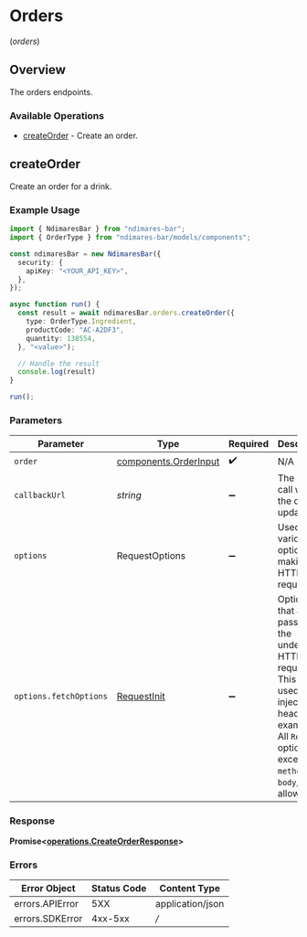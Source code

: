 # Orders
(*orders*)

## Overview

The orders endpoints.

### Available Operations

* [createOrder](#createorder) - Create an order.

## createOrder

Create an order for a drink.

### Example Usage

```typescript
import { NdimaresBar } from "ndimares-bar";
import { OrderType } from "ndimares-bar/models/components";

const ndimaresBar = new NdimaresBar({
  security: {
    apiKey: "<YOUR_API_KEY>",
  },
});

async function run() {
  const result = await ndimaresBar.orders.createOrder({
    type: OrderType.Ingredient,
    productCode: "AC-A2DF3",
    quantity: 138554,
  }, "<value>");

  // Handle the result
  console.log(result)
}

run();
```

### Parameters

| Parameter                                                                                                                                                                      | Type                                                                                                                                                                           | Required                                                                                                                                                                       | Description                                                                                                                                                                    |
| ------------------------------------------------------------------------------------------------------------------------------------------------------------------------------ | ------------------------------------------------------------------------------------------------------------------------------------------------------------------------------ | ------------------------------------------------------------------------------------------------------------------------------------------------------------------------------ | ------------------------------------------------------------------------------------------------------------------------------------------------------------------------------ |
| `order`                                                                                                                                                                        | [components.OrderInput](../../models/components/orderinput.md)                                                                                                                 | :heavy_check_mark:                                                                                                                                                             | N/A                                                                                                                                                                            |
| `callbackUrl`                                                                                                                                                                  | *string*                                                                                                                                                                       | :heavy_minus_sign:                                                                                                                                                             | The url to call when the order is updated.                                                                                                                                     |
| `options`                                                                                                                                                                      | RequestOptions                                                                                                                                                                 | :heavy_minus_sign:                                                                                                                                                             | Used to set various options for making HTTP requests.                                                                                                                          |
| `options.fetchOptions`                                                                                                                                                         | [RequestInit](https://developer.mozilla.org/en-US/docs/Web/API/Request/Request#options)                                                                                        | :heavy_minus_sign:                                                                                                                                                             | Options that are passed to the underlying HTTP request. This can be used to inject extra headers for examples. All `Request` options, except `method` and `body`, are allowed. |


### Response

**Promise\<[operations.CreateOrderResponse](../../models/operations/createorderresponse.md)\>**
### Errors

| Error Object     | Status Code      | Content Type     |
| ---------------- | ---------------- | ---------------- |
| errors.APIError  | 5XX              | application/json |
| errors.SDKError  | 4xx-5xx          | */*              |
